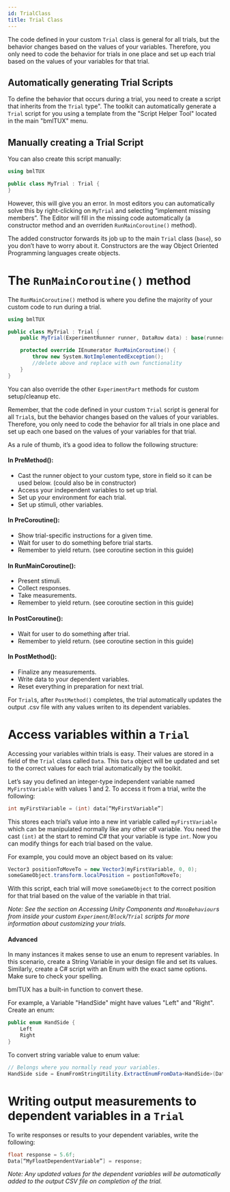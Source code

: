 ```yaml
---
id: TrialClass
title: Trial Class
---
```

The code defined in your custom `Trial` class is general for all trials, but the behavior changes based on the values of your variables. Therefore, you only need to code the behavior for trials in one place and set up each trial based on the values of your variables for that trial.


## Automatically generating Trial Scripts

To define the behavior that occurs during a trial, you need to create a script that inherits from the `Trial` type". The toolkit can automatically generate a `Trial` script for you using a template from the "Script Helper Tool" located in the main "bmlTUX" menu.

## Manually creating a Trial Script
You can also create this script manually:

```csharp
using bmlTUX

public class MyTrial : Trial {   
}  
```

However, this will give you an error. In most editors you can automatically solve this by right-clicking on `MyTrial` and selecting “implement missing members”. The Editor will fill in the missing code automatically (a constructor method and an overriden `RunMainCoroutine()` method). 

The added constructor forwards its job up to the main `Trial` class (`base`), so you don’t have to worry about it. Constructors are the way Object Oriented Programming languages create objects. 


# The `RunMainCoroutine()` method

The `RunMainCoroutine()` method is where you define the majority of your custom code to run during a trial. 

```csharp
using bmlTUX

public class MyTrial : Trial {
    public MyTrial(ExperimentRunner runner, DataRow data) : base(runner, data) {}

    protected override IEnumerator RunMainCoroutine() {
        throw new System.NotImplementedException();
        //delete above and replace with own functionality
    }
}
```

You can also override the other `ExperimentPart` methods for custom setup/cleanup etc.

Remember, that the code defined in your custom `Trial` script is general for all `Trial`s, but the behavior changes based on the values of your variables. Therefore, you only need to code the behavior for all trials in one place and set up each one based on the values of your variables for that trial.

As a rule of thumb, it’s a good idea to follow the following structure:

#### In PreMethod():
* Cast the runner object to your custom type, store in field so it can be used below. (could also be in constructor)
* Access your independent variables to set up trial.
* Set up your environment for each trial.
* Set up stimuli, other variables.

#### In PreCoroutine():
* Show trial-specific instructions for a given time.
* Wait for user to do something before trial starts.
* Remember to yield return. (see coroutine section in this guide)

#### In RunMainCoroutine():
* Present stimuli.
* Collect responses.
* Take measurements.
* Remember to yield return. (see coroutine section in this guide)

#### In PostCoroutine():
* Wait for user to do something after trial.
* Remember to yield return. (see coroutine section in this guide)

#### In PostMethod():
* Finalize any measurements.
* Write data to your dependent variables.
* Reset everything in preparation for next trial.

For `Trial`s, after `PostMethod()` completes, the trial automatically updates the output .csv file with any values writen to its dependent variables.


# Access variables within a `Trial`

Accessing your variables within trials is easy. Their values are stored in a field of the `Trial` class called `Data`. This `Data` object will be updated and set to the correct values for each trial automatically by the toolkit.

Let’s say you defined an integer-type independent variable named `MyFirstVariable` with values 1 and 2. To access it from a trial, write the following: 

```csharp
int myFirstVariable = (int) data[“MyFirstVariable”]    
```

This stores each trial’s value into a new int variable called `myFirstVariable` which can be manipulated normally like any other c# variable. You need the cast `(int)` at the start to remind C# that your variable is type `int`.
Now you can modify things for each trial based on the value. 

For example, you could move an object based on its value:

```csharp
Vector3 positionToMoveTo = new Vector3(myFirstVariable, 0, 0);    
someGameObject.transform.localPosition = postionToMoveTo;  
``` 

With this script, each trial will move `someGameObject` to the correct position for that trial based on the value of the variable in that trial.

_Note: See the section on Accessing Unity Components and `MonoBehaviour`s from inside your custom `Experiment`/`Block`/`Trial` scripts for more information about customizing your trials._

#### Advanced

In many instances it makes sense to use an enum to represent variables. In this scenario, create a String Variable in your design file and set its values. Similarly, create a C# script with an Enum with the exact same options. Make sure to check your spelling.

bmlTUX has a built-in function to convert these. 

For example, a Variable "HandSide" might have values "Left" and "Right". Create an enum:
```csharp
public enum HandSide {
    Left
    Right
}
```

To convert string variable value to enum value:

```csharp
// Belongs where you normally read your variables.
HandSide side = EnumFromStringUtility.ExtractEnumFromData<HandSide>(Data, "HandSide")
```



# Writing output measurements to dependent variables in a `Trial`

To write responses or results to your dependent variables, write the following:
```csharp
float response = 5.6f;    
Data[“MyFloatDependentVariable”] = response;    
```

_Note: Any updated values for the dependent variables will be automatically added to the output CSV file on completion of the trial._
